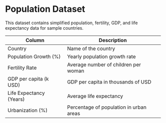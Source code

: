 # Population Dataset

This dataset contains simplified population, fertility, GDP, and life expectancy data for sample countries.

| Column | Description |
|--------|--------------|
| Country | Name of the country |
| Population Growth (%) | Yearly population growth rate |
| Fertility Rate | Average number of children per woman |
| GDP per capita (k USD) | GDP per capita in thousands of USD |
| Life Expectancy (Years) | Average life expectancy |
| Urbanization (%) | Percentage of population in urban areas |
